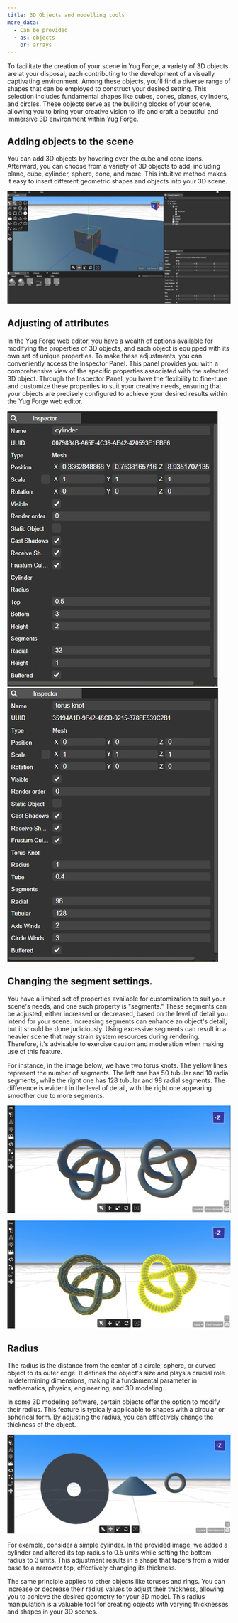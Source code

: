 ```yaml
---
title: 3D Objects and modelling tools
more_data:
  - Can be provided
  - as: objects
    or: arrays
---
```


To facilitate the creation of your scene in Yug Forge, a variety of 3D objects are at your disposal, each contributing to the development of a visually captivating environment. Among these objects, you'll find a diverse range of shapes that can be employed to construct your desired setting. This selection includes fundamental shapes like cubes, cones, planes, cylinders, and circles. These objects serve as the building blocks of your scene, allowing you to bring your creative vision to life and craft a beautiful and immersive 3D environment within Yug Forge.

## Adding objects to the scene

You can add 3D objects by hovering over the cube and cone icons. Afterward, you can choose from a variety of 3D objects to add, including plane, cube, cylinder, sphere, cone, and more. This intuitive method makes it easy to insert different geometric shapes and objects into your 3D scene.

![Docusaurus Plushie](./Step2.jpg)

## Adjusting of attributes

In the Yug Forge web editor, you have a wealth of options available for modifying the properties of 3D objects, and each object is equipped with its own set of unique properties. To make these adjustments, you can conveniently access the Inspector Panel. This panel provides you with a comprehensive view of the specific properties associated with the selected 3D object. Through the Inspector Panel, you have the flexibility to fine-tune and customize these properties to suit your creative needs, ensuring that your objects are precisely configured to achieve your desired results within the Yug Forge web editor.

![Docusaurus Plushie](./At1.jpg) ![Docusaurus Plushie](./At2.jpg)



## Changing the segment settings.

You have a limited set of properties available for customization to suit your scene's needs, and one such property is "segments." These segments can be adjusted, either increased or decreased, based on the level of detail you intend for your scene. Increasing segments can enhance an object's detail, but it should be done judiciously. Using excessive segments can result in a heavier scene that may strain system resources during rendering. Therefore, it's advisable to exercise caution and moderation when making use of this feature.

For instance, in the image below, we have two torus knots. The yellow lines represent the number of segments. The left one has 50 tubular and 10 radial segments, while the right one has 128 tubular and 98 radial segments. The difference is evident in the level of detail, with the right one appearing smoother due to more segments.

![Docusaurus Plushie](./torus.jpg)

![Docusaurus Plushie](./torus2.jpg)

## Radius

The radius is the distance from the center of a circle, sphere, or curved object to its outer edge. It defines the object's size and plays a crucial role in determining dimensions, making it a fundamental parameter in mathematics, physics, engineering, and 3D modeling.

In some 3D modeling software, certain objects offer the option to modify their radius. This feature is typically applicable to shapes with a circular or spherical form. By adjusting the radius, you can effectively change the thickness of the object.

![Docusaurus Plushie](./radius.jpg)


For example, consider a simple cylinder. In the provided image, we added a cylinder and altered its top radius to 0.5 units while setting the bottom radius to 3 units. This adjustment results in a shape that tapers from a wider base to a narrower top, effectively changing its thickness.

The same principle applies to other objects like toruses and rings. You can increase or decrease their radius values to adjust their thickness, allowing you to achieve the desired geometry for your 3D model. This radius manipulation is a valuable tool for creating objects with varying thicknesses and shapes in your 3D scenes.








